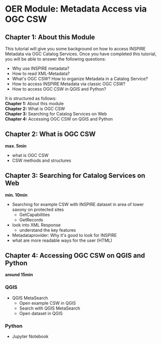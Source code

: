 # OER Module: Metadata Access via OGC CSW
## Chapter 1: About this Module
This tutorial will give you some background on how to access INSPIRE Metadata via OGC Catalog Services. Once you have completed this tutorial, you will be able to answer the following questions:

* Why use INSPIRE metadata?
* How to read XML-Metadata?
* What's OGC CSW? How to organize Metadata in a Catalog Service?
* How to access INSPIRE Metadata via classic OGC CSW?
* How to access OGC CSW in QGIS and Python?

It is structured as follows:  
__Chapter 1:__ About this module  
__Chapter 2:__ What is OGC CSW  
__Chapter 3:__ Searching for Catalog Services on Web  
__Chapter 4:__ Accessing OGC CSW on QGIS and Python  
  
## Chapter 2: What is OGC CSW
__max. 5min__
  * what is OGC CSW
  * CSW methods and structures
## Chapter 3: Searching for Catalog Services on Web
__min. 10min__
  * Searching for example CSW with INSPIRE dataset in area of lower saxony on protected sites
    * GetCapabilities 
    * GetRecords
  * look into XML Response
    * understand the key features
  * Metadataprovider: Why it's good to look for INSPIRE
  * what are more readable ways for the user (HTML)
## Chapter 4: Accessing OGC CSW on QGIS and Python  
__around 15min__
  ### QGIS  
  * QGIS MetaSearch  
    * Open example CSW in QGIS 
    * Search with QGIS MetaSearch  
    * Open dataset in QGIS  
  ### Python
  * Jupyter Notebook 
